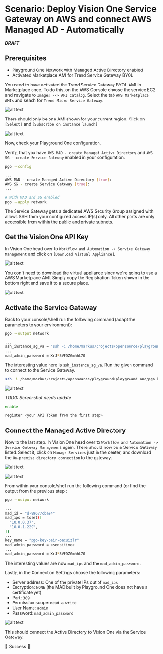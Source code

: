 # Scenario: Deploy Vision One Service Gateway on AWS and connect AWS Managed AD - Automatically

***DRAFT***

## Prerequisites

- Playground One Network with Managed Active Directory enabled
- Activated Marketplace AMI for Trend Service Gateway BYOL

You need to have activated the Trend Service Gateway BYOL AMI in Marketplace once. To do this, on the AWS Console choose the service EC2 and navigate to `Images --> AMI Catalog`. Select the tab `AWS Marketplace AMIs` and seach for `Trend Micro Service Gateway`.

![alt text](images/v1-aws-sgm-03.png "Vision One")

There should only be one AMI shown for your current region. Click on `[Select]` and `[Subscribe on instance launch]`. 

![alt text](images/v1-aws-sgm-04.png "Vision One")

Now, check your Playground One configuration.

Verify, that you have `AWS MAD - create Managed Active Directory` and `AWS SG - create Service Gateway` enabled in your configuration.

```sh
pgo --config
```

```sh
...
AWS MAD - create Managed Active Directory [true]:
AWS SG - create Service Gateway [true]:
...
```

```sh
# With MAD and SG enabled
pgo --apply network
```

The Service Gateway gets a dedicated AWS Security Group assigned with allows SSH from your configured access IP(s) only. All other ports are only accessible from within the public and private subnets.

## Get the Vision One API Key

In Vision One head over to `Workflow and Automation -> Service Gateway Management` and click on `[Download Virtual Appliance]`.

![alt text](images/v1-aws-sgm-01.png "Vision One")

You don't need to download the virtual appliance since we're going to use a AWS Marketplace AMI. Simply copy the Registration Token shown in the bottom right and save it to a secure place.

![alt text](images/v1-aws-sgm-02.png "Vision One")

## Activate the Service Gateway

Back to your console/shell run the following command (adapt the parameters to your environment):

```sh
pgo --output network
```

```sh
...
ssh_instance_sg_va = "ssh -i /home/markus/projects/opensource/playground/playground-one/pgo-key-pair-oaxuizlr.pem -o StrictHostKeyChecking=no admin@18.194.239.58"
...
mad_admin_password = XrJ*5VPDZGmhhL70
```

The interesting value here is `ssh_instance_sg_va`. Run the given command to connect to the Service Gateway.

```sh
ssh -i /home/markus/projects/opensource/playground/playground-one/pgo-key-pair-oaxuizlr.pem -o StrictHostKeyChecking=no admin@18.194.239.58
```

![alt text](images/v1-aws-sgm-12.png "Vision One")

*TODO: Screenshot needs update*

```sh
enable

register <your API Token from the first step>
```

## Connect the Managed Active Directory

Now to the last step. In Vision One head over to `Workflow and Automation -> Service Gateway Management` again. There should now be a Service Gateway listed. Select it, click on `Manage Services` just in the center, and download the `On-premise directory connection` to the gateway.

![alt text](images/v1-aws-sgm-13.png "Vision One")

![alt text](images/v1-aws-sgm-14.png "Vision One")

From within your console/shell run the following command (or find the output from the previous step):

```sh
pgo --output network
```

```sh
...
mad_id = "d-99677cba24"
mad_ips = toset([
  "10.0.0.37",
  "10.0.1.229",
])
...
key_name = "pgo-key-pair-oaxuizlr"
mad_admin_password = <sensitive>
...
mad_admin_password = XrJ*5VPDZGmhhL70
```

The interesting values are now `mad_ips` and the `mad_admin_password`.

Lastly, in the Connection Settings choose the following parameters:

- Server address: One of the private IPs out of `mad_ips`
- Encryption: `NONE` (the MAD built by Playground One does not have a certificate yet)
- Port: `389`
- Permission scope: `Read & write`
- User Name: `admin`
- Password: `mad_admin_password`

![alt text](images/v1-aws-sgm-15.png "Vision One")

This should connect the Active Directory to Vision One via the Service Gateway.

🎉 Success 🎉
